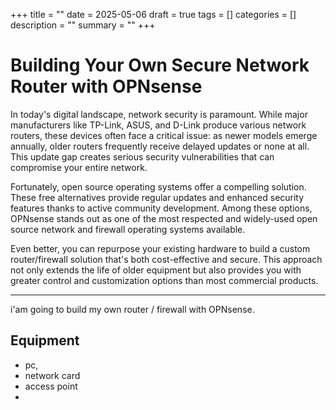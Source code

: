 +++
title = ""
date = 2025-05-06
draft = true
tags = []
categories = []
description = ""
summary = ""
+++

# Building Your Own Secure Network Router with OPNsense

In today's digital landscape, network security is paramount. While major manufacturers like TP-Link, ASUS, and D-Link produce various network routers, these devices often face a critical issue: as newer models emerge annually, older routers frequently receive delayed updates or none at all. This update gap creates serious security vulnerabilities that can compromise your entire network.

Fortunately, open source operating systems offer a compelling solution. These free alternatives provide regular updates and enhanced security features thanks to active community development. Among these options, OPNsense stands out as one of the most respected and widely-used open source network and firewall operating systems available.

Even better, you can repurpose your existing hardware to build a custom router/firewall solution that's both cost-effective and secure. This approach not only extends the life of older equipment but also provides you with greater control and customization options than most commercial products.

---
i'am going to build my own router / firewall with OPNsense.

## Equipment

- pc, 
- network card
- access point
- 